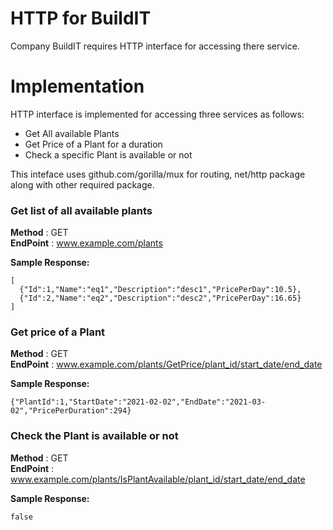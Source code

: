 # HTTP for BuildIT
Company BuildIT requires HTTP interface for accessing there service. 

# Implementation 
HTTP interface is implemented for accessing three services as follows:
* Get All available Plants
* Get Price of a Plant for a duration
* Check a specific Plant is available or not  

This inteface uses github.com/gorilla/mux for routing, net/http package along with other required package. 

### Get list of all available plants

**Method**   : GET  
**EndPoint** : www.example.com/plants 

**Sample Response:**  
```
[
  {"Id":1,"Name":"eq1","Description":"desc1","PricePerDay":10.5},
  {"Id":2,"Name":"eq2","Description":"desc2","PricePerDay":16.65}
]
```

### Get price of a Plant

**Method**  : GET  
**EndPoint**  : www.example.com/plants/GetPrice/plant_id/start_date/end_date  

**Sample Response:** 
```
{"PlantId":1,"StartDate":"2021-02-02","EndDate":"2021-03-02","PricePerDuration":294}
```

### Check the Plant is available or not

**Method**  : GET  
**EndPoint**  : www.example.com/plants/IsPlantAvailable/plant_id/start_date/end_date  

**Sample Response:** 
```
false
```
